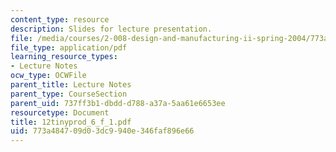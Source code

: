 ```yaml
---
content_type: resource
description: Slides for lecture presentation.
file: /media/courses/2-008-design-and-manufacturing-ii-spring-2004/773a484709d03dc9940e346faf896e66_12tinyprod_6_f_1.pdf
file_type: application/pdf
learning_resource_types:
- Lecture Notes
ocw_type: OCWFile
parent_title: Lecture Notes
parent_type: CourseSection
parent_uid: 737ff3b1-dbdd-d788-a37a-5aa61e6653ee
resourcetype: Document
title: 12tinyprod_6_f_1.pdf
uid: 773a4847-09d0-3dc9-940e-346faf896e66
---
```

